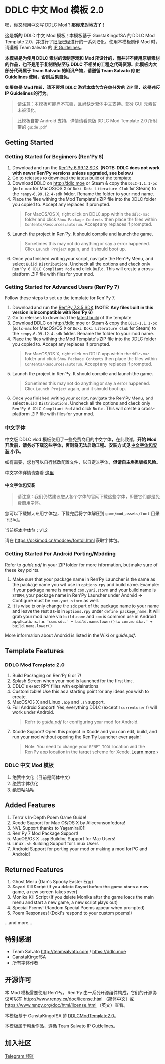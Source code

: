 # DDLC 中文 Mod 模板 2.0
嘿，你~~又~~想用中文写 DDLC Mod？**那你来对地方了！**

这是**新的** DDLC 中文 Mod 模板！本模板基于 GanstaKingofSA 的 DDLC Mod Template 2.0，并进行了[旧版](https://github.com/imgradeone/DDLCModTemplate-Chinese)已经进行的一系列汉化。使用本模板制作 Mod 时，请遵循 Team Salvato 的 [IP Guidelines](http://teamsalvato.com/ip-guidelines/)。

**本模板是为使用 DDLC 素材的饭制游戏和 Mod 所设计的，而并非不使用原版素材的作品，也不是用于复制粘贴至与 DDLC 不相关的工程之代码资源。此模板内大部分代码属于 Team Salvato 的知识产物，请遵循 Team Salvato 的 [IP Guidelines](http://teamsalvato.com/ip-guidelines/) 使用，否则后果自负。**

**如果你是 Mod 作者，请不要将 DDLC 游戏本体包含在你分发的 ZIP 里，这是违反 IP Guidelines 的行为。**

> 请注意：本模板可能尚不完善，且尚缺乏繁体中文支持。部分 GUI 元素暂未被汉化。

> 此模板自带 Android 支持，详情请看原版 DDLC Mod Template 2.0 所附带的 `guide.pdf`

## Getting Started

### Getting Started for Beginners (Ren'Py 6)
1. Download and run the [Ren'Py 6.99.12 SDK](https://www.renpy.org/release/6.99.12). **(NOTE: DDLC does not work with newer Ren'Py versions unless upgraded, see below.)**
2. Go to releases to download the [latest build](https://github.com/GanstaKingofSA/DDLCModTemplate2.0/releases) of the template.
3. Download DDLC on http://ddlc.moe or Steam & copy the `DDLC-1.1.1-pc` (`ddlc-mac` for MacOS/OS X or `Doki Doki Literature Club` for Steam) to the `renpy-6.99.12.4-sdk` folder. Rename the folder to your mod name.
3. Place the files withing the Mod Template's ZIP file into the DDLC folder you copied to. Accept any replaces if prompted. 
    > For MacOS/OS X, right click on DDLC.app within the `ddlc-mac` folder and click `Show Package Contents` then place the files within `Contents/Resources/autorun`. Accept any replaces if prompted. 
5. Launch the project in Ren'Py. It should compile and launch the game.
    > Sometimes this may not do anything or say a error happened. Click `Launch Project` again, and it should boot up.
6. Once you finished writing your script, navigate the Ren'Py Menu, and select `Build Distributions`. Uncheck all the options and check only `Ren'Py 6 DDLC Compliant Mod` and click `Build`. This will create a cross-platform .ZIP file with files for your mod.

### Getting Started for Advanced Users (Ren'Py 7)
Follow these steps to set up the template for Ren'Py 7.

1. Download and run the [Ren'Py 7.3.5 SDK](https://www.renpy.org/release/7.3.5) **(NOTE: Any files built in this version is incompatible with Ren'Py 6)**
2. Go to releases to download the [latest build](https://github.com/GanstaKingofSA/DDLCModTemplate2.0/releases) of the template.
3. Download DDLC on http://ddlc.moe or Steam & copy the `DDLC-1.1.1-pc` (`ddlc-mac` for MacOS/OS X or `Doki Doki Literature Club` for Steam) to the `renpy-6.99.12.4-sdk` folder. Rename the folder to your mod name.
3. Place the files withing the Mod Template's ZIP file into the DDLC folder you copied to. Accept any replaces if prompted. 
    > For MacOS/OS X, right click on DDLC.app within the `ddlc-mac` folder and click `Show Package Contents` then place the files within `Contents/Resources/autorun`. Accept any replaces if prompted. 
5. Launch the project in Ren'Py. It should compile and launch the game.
    > Sometimes this may not do anything or say a error happened. Click `Launch Project` again, and it should boot up.
6. Once you finished writing your script, navigate the Ren'Py Menu, and select `Build Distributions`. Uncheck all the options and check only `Ren'Py 6 DDLC Compliant Mod` and click `Build`. This will create a cross-platform .ZIP file with files for your mod.

### 中文字体

中文版 DDLC Mod 模板使用了一些免费商用的中文字体，在此致谢。**开始 Mod 开发前，请务必下载这些字体，否则将无法启动工程。安装方式见 [中文字体包安装](#中文字体包安装) 小节。**

如有需要，您也可以自行修改配置文件，以自定义字体，**但请自主承担版权风险**。

中文字体详情请查看 [这里](./game/mod_assets/font/README.md)

#### 中文字体包安装

> 请注意：我们仍然建议您从各个字体的官网下载这些字体，即便它们都是免费商用字体。

您可以下载懒人专用字体包，下载完后将字体解压到 `game/mod_assets/font` 目录下即可。

当前版本字体包：v1.2

请在 https://dokimod.cn/moddev/fontdl.html 获取字体包。

### Getting Started For Android Porting/Modding
Refer to *guide.pdf* in your ZIP folder for more information, but make sure of these key points.
1. Make sure that your package name in Ren'Py Launcher is the same as the package name you will use in `options.rpy` and build name. Example: If your package name is named `com.yuri.storm` and your build name is `STORM`, your package name in Ren'Py Launcher under Android -> Configure must be `com.yuri.storm` as well. 
2. It is wise to only change the `sdc` part of the package name to your name and leave the rest as-is in `options.rpy` under `define package_name`. It will grab your mod name via `build.name` and `com` is common use in Android applications. i.e. `"com.sdc." + build.name.lower()` to `com.monika." + build.name.lower()`

More information about Android is listed in the Wiki or *guide.pdf*.

## Template Features
### DDLC Mod Template 2.0
1. Build Packaging on Ren'Py 6 or 7!
2. Splash Screen when your mod is launched for the first time.
3. DDLC's exact RPY fiiles with explainations.
4. Customizable! Use this as a starting point for any ideas you wish to create.
5. MacOS/OS X and Linux `.app` and `.sh` support.
6. Full Android Support! Yes, everything DDLC (except `[currentuser]`) will work under Android.
    > Refer to *guide.pdf* for configuring your mod for Android.
7. Xcode Support! Open this project in Xcode and you can edit, build, and run your mod without opening the Ren'Py Launcher ever again! 
    > Note: You need to change your `RENPY_TOOL` location and the Ren'Py app location in the target scheme for Xcode. [Learn more &rsaquo;](XCODE.md)
### DDLC 中文 Mod 模板
1. 绝赞中文化（目前是简体中文）
1. 绝赞字体优化
1. ~~绝赞咕咕咕~~

## Added Features
1. Terra's In-Depth Poem Game Guide!
2. Xcode Support for Mac OS/OS X by Alicerunsonfedora!
3. NVL Support thanks to Yagamirai01!
4. Ren'Py 7 Mod Package Support!
5. MacOS/OS X `.app` Building Support for Mac Users!
6. Linux `.sh` Building Support for Linux Users!
7. Android Support for porting your mod or making a mod for PC and Android!

## Returned Features
1. Ghost Menu (Dan's Spooky Easter Egg)
2. Sayori Kill Script (If you delete Sayori before the game starts a new game, a new screen takes over)
3. Monika Kill Script (If you delete Monika after the game loads the main menu and start a new game, a new script plays out)
4. Special Poems! (Random Special Poems appear when prompted)
5. Poem Responses! (Doki's respond to your custom poems!)

...and more...

## 特别感谢

- Team Salvato http://teamsalvato.com / https://ddlc.moe
- GanstaKingofSA
- 所有字体作者

## 开源许可

本 Mod 模板需要使用 Ren'Py。
Ren'Py 由一系列开源组件构成，它们的开源协议可以在 https://www.renpy.cn/doc/license.html （简体中文）或 https://www.renpy.org/doc/html/license.html （英文）查看。

本模板基于 GanstaKingofSA 的 [DDLCModTemplate2.0](https://github.com/GanstaKingofSA/DDLCModTemplate)。

本模板属于粉丝作品，遵循 Team Salvato IP Guidelines。

## 加入社区

[Telegram 频道](https://t.me/DDLCModCN)
